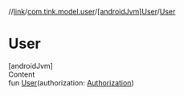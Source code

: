 //[link](../../index.md)/[com.tink.model.user](../index.md)/[[androidJvm]User](index.md)/[User](-user.md)



# User  
[androidJvm]  
Content  
fun [User](-user.md)(authorization: [Authorization](../[android-jvm]-authorization/index.md))  



